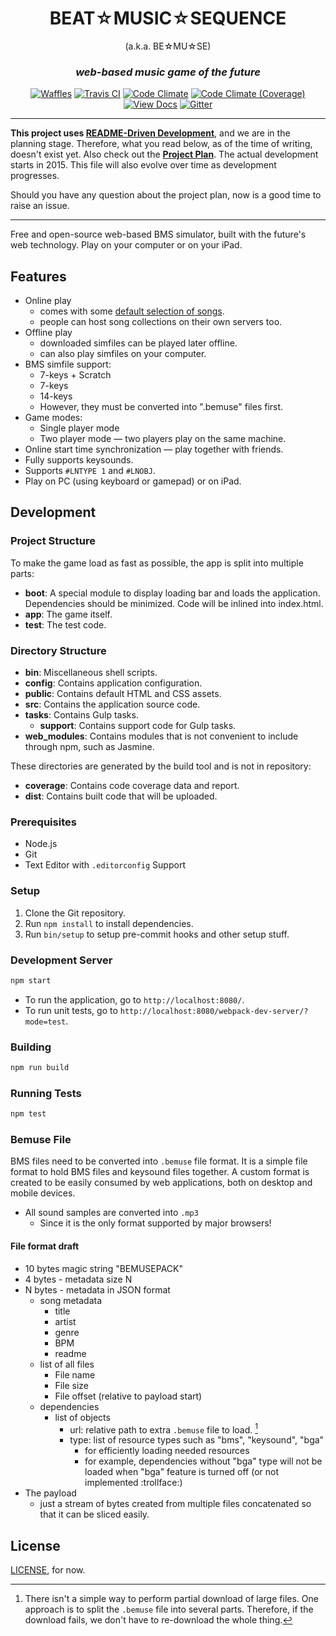 <h1 align="center">BEAT☆MUSIC☆SEQUENCE</h1>

<p align="center">(a.k.a. BE☆MU☆SE)</p>

<h3 align="center"><em>web-based music game of the future</em></h3>

<p align="center">
  <a href="https://waffle.io/bemusic/bemuse"><img src="http://img.shields.io/badge/wow%20much-waffle-green.svg?style=flat" alt="Waffles"></a>
  <a href="https://travis-ci.org/bemusic/bemuse"><img src="https://img.shields.io/travis/bemusic/bemuse.svg?style=flat" alt="Travis CI"></a>
  <a href="https://codeclimate.com/github/bemusic/bemuse"><img src="https://img.shields.io/codeclimate/github/bemusic/bemuse.svg?style=flat" alt="Code Climate"></a>
  <a href="https://codeclimate.com/github/bemusic/bemuse"><img src="https://img.shields.io/codeclimate/coverage/github/bemusic/bemuse.svg?style=flat" alt="Code Climate (Coverage)"></a>
  <a href="http://bemusic.viewdocs.io/bemuse"><img src="https://img.shields.io/badge/view-docs-brightgreen.svg?style=flat" alt="View Docs"></a>
  <a href="https://gitter.im/bemusic/bemuse"><img src="https://img.shields.io/badge/gitter-join%20chat-green.svg?style=flat" alt="Gitter"></a>
</p>

---

__This project uses [README-Driven Development][RDD]__, and we are in the planning stage. Therefore, what you read below, as of the time of writing, doesn't exist yet. Also check out the [__Project Plan__][Plan]. The actual development starts in 2015. This file will also evolve over time as development progresses.

Should you have any question about the project plan, now is a good time to raise an issue.

[RDD]: http://tom.preston-werner.com/2010/08/23/readme-driven-development.html
[Plan]: (https://workflowy.com/s/ZM4dIDZWRR)

---

Free and open-source web-based BMS simulator, built with the future's web technology.
Play on your computer or on your iPad.

## Features

* Online play
  * comes with some [default selection of songs](https://github.com/bemusic/music).
  * people can host song collections on their own servers too.
* Offline play
  * downloaded simfiles can be played later offline.
  * can also play simfiles on your computer.
* BMS simfile support:
  * 7-keys + Scratch
  * 7-keys
  * 14-keys
  * However, they must be converted into ".bemuse" files first.
* Game modes:
  * Single player mode
  * Two player mode — two players play on the same machine.
* Online start time synchronization — play together with friends.
* Fully supports keysounds.
* Supports `#LNTYPE 1` and `#LNOBJ`.
* Play on PC (using keyboard or gamepad) or on iPad.


## Development


### Project Structure

To make the game load as fast as possible, the app is split into multiple parts:

- __boot__: A special module to display loading bar and loads the application.
  Dependencies should be minimized.
  Code will be inlined into index.html.
- __app__: The game itself.
- __test__: The test code.

### Directory Structure

- __bin__: Miscellaneous shell scripts.
- __config__: Contains application configuration.
- __public__: Contains default HTML and CSS assets.
- __src__: Contains the application source code.
- __tasks__: Contains Gulp tasks.
  - __support__: Contains support code for Gulp tasks.
- __web_modules__: Contains modules that is not convenient to include through npm, such as Jasmine.

These directories are generated by the build tool and is not in repository:

- __coverage__: Contains code coverage data and report.
- __dist__: Contains built code that will be uploaded.


### Prerequisites

- Node.js
- Git
- Text Editor with `.editorconfig` Support


### Setup

1. Clone the Git repository.
2. Run `npm install` to install dependencies.
3. Run `bin/setup` to setup pre-commit hooks and other setup stuff.


### Development Server

```bash
npm start
```

- To run the application, go to `http://localhost:8080/`.
- To run unit tests, go to `http://localhost:8080/webpack-dev-server/?mode=test`.


### Building

```bash
npm run build
```



### Running Tests

```bash
npm test
```



### Bemuse File

BMS files need to be converted into `.bemuse` file format. It is a simple file format to hold BMS files and keysound files together. A custom format is created to be easily consumed by web applications, both on desktop and mobile devices.

* All sound samples are converted into `.mp3`
  * Since it is the only format supported by major browsers!


#### File format draft

* 10 bytes magic string "BEMUSEPACK"
* 4 bytes - metadata size N
* N bytes - metadata in JSON format
  * song metadata
    * title
    * artist
    * genre
    * BPM
    * readme
  * list of all files
    * File name
    * File size
    * File offset (relative to payload start)
  * dependencies
    * list of objects
      * url: relative path to extra `.bemuse` file to load. [^1]
      * type: list of resource types such as "bms", "keysound", "bga"
        * for efficiently loading needed resources
        * for example, dependencies without "bga" type will not be loaded when "bga" feature is turned off (or not implemented :trollface:)
* The payload
  * just a stream of bytes created from multiple files concatenated so that it can be sliced easily.

[^1]: There isn't a simple way to perform partial download of large files. One approach is to split the `.bemuse` file into several parts. Therefore, if the download fails, we don't have to re-download the whole thing.


## License

[LICENSE](AGPLv3), for now.

